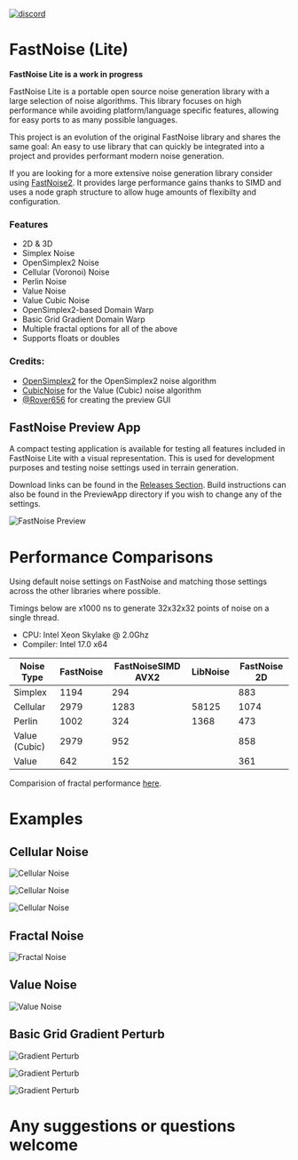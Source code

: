 [![discord](https://img.shields.io/discord/703636892901441577?style=flat-square&logo=discord "Discord")](https://discord.gg/SHVaVfV)

# FastNoise (Lite)

**FastNoise Lite is a work in progress**

FastNoise Lite is a portable open source noise generation library with a large selection of noise algorithms. This library focuses on high performance while avoiding platform/language specific features, allowing for easy ports to as many possible languages.

This project is an evolution of the original FastNoise library and shares the same goal: An easy to use library that can quickly be integrated into a project and provides performant modern noise generation. 

If you are looking for a more extensive noise generation library consider using [FastNoise2](https://github.com/Auburn/FastNoise2). It provides large performance gains thanks to SIMD and uses a node graph structure to allow huge amounts of flexibilty and configuration.

### Features

- 2D & 3D
- Simplex Noise
- OpenSimplex2 Noise
- Cellular (Voronoi) Noise
- Perlin Noise
- Value Noise
- Value Cubic Noise
- OpenSimplex2-based Domain Warp
- Basic Grid Gradient Domain Warp
- Multiple fractal options for all of the above
- Supports floats or doubles

### Credits:

- [OpenSimplex2](https://github.com/KdotJPG/OpenSimplex2) for the OpenSimplex2 noise algorithm
- [CubicNoise](https://github.com/jobtalle/CubicNoise) for the Value (Cubic) noise algorithm
- [@Rover656](https://github.com/Rover656) for creating the preview GUI

## FastNoise Preview App

A compact testing application is available for testing all features included in FastNoise Lite with a visual representation. This is used for development purposes and testing noise settings used in terrain generation.

Download links can be found in the [Releases Section](https://github.com/Auburns/FastNoise/releases). Build instructions can also be found in the PreviewApp directory if you wish to change any of the settings.

<!-- TODO: Update image -->
![FastNoise Preview](http://i.imgur.com/uG7Vepc.png)


<!-- TODO: Update metrics for FastNoiseLite -->
# Performance Comparisons

Using default noise settings on FastNoise and matching those settings across the other libraries where possible.

Timings below are x1000 ns to generate 32x32x32 points of noise on a single thread.

- CPU: Intel Xeon Skylake @ 2.0Ghz
- Compiler: Intel 17.0 x64

| Noise Type    | FastNoise | FastNoiseSIMD AVX2 | LibNoise | FastNoise 2D |
|---------------|-----------|--------------------|----------|--------------|
| Simplex       | 1194      | 294                |          | 883          |
| Cellular      | 2979      | 1283               | 58125    | 1074         |
| Perlin        | 1002      | 324                | 1368     | 473          |
| Value (Cubic) | 2979      | 952                |          | 858          |
| Value         | 642       | 152                |          | 361          |

Comparision of fractal performance [here](https://github.com/Auburns/FastNoiseSIMD/wiki/In-depth-SIMD-level).

# Examples

## Cellular Noise

![Cellular Noise](http://i.imgur.com/quAic8M.png)

![Cellular Noise](http://i.imgur.com/gAd9Y2t.png)

![Cellular Noise](http://i.imgur.com/7kJd4fA.png)

## Fractal Noise

![Fractal Noise](http://i.imgur.com/XqSD7eR.png)

## Value Noise

![Value Noise](http://i.imgur.com/X2lbFZR.png)

## Basic Grid Gradient Perturb

![Gradient Perturb](http://i.imgur.com/gOjc1u1.png)

![Gradient Perturb](http://i.imgur.com/ui045Bk.png)

![Gradient Perturb](http://i.imgur.com/JICFypT.png)


# Any suggestions or questions welcome
